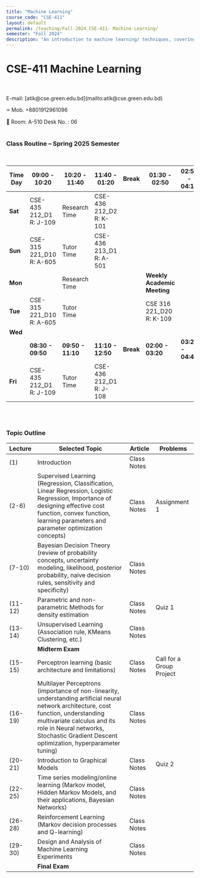 ```yaml
---
title: "Machine Learning"
course_code: "CSE-411"
layout: default  
permalink: /teaching/Fall-2024_CSE-411- Machine-Learning/
semester: "Fall 2024"
description: "An introduction to machine learning/ techniques, covering preprocessing, pattern mining, classification, clustering, and real-world applications."
---
```

# CSE-411 Machine Learning
 <br>
<br>
E-mail: [atik@cse.green.edu.bd](mailto:atik@cse.green.edu.bd)

🕾 Mob. +8801912961096 

:office: Room: A-510 Desk No. : 06
<br>
<br>
### Class Routine – Spring 2025 Semester
<br>

| **Time** <br> **Day** | **09:00 - 10:20** | **10:20 - 11:40** | **11:40 - 01:20** | **Break** | **01:30 - 02:50** | **02:50 - 04:10** |
|----------|-------------------|-------------------|-------------------|-----------|-------------------|-------------------|
| **Sat**  | CSE-435 212_D1 R: J-109 | Research Time | CSE-436 212_D2 R: K-101 |           |                   |                   |
| **Sun**  | CSE-315 221_D10 R: A-605 | Tutor Time | CSE-436 213_D1 R: A-501 |           |                   |                   |
| **Mon**  |                   | Research Time |                   |           | **Weekly Academic Meeting** |                   |
| **Tue**  | CSE-315 221_D10 R: A-605 | Tutor Time |                   |           | CSE 316 221_D20 R: K-109 |                   |
| **Wed**  |                   |                   |                   |           |                   |                   |
|          | **08:30 - 09:50** | **09:50 - 11:10** | **11:10 - 12:50** | **Break** | **02:00 - 03:20** | **03:20 - 04:40** |
| **Fri**  | CSE-435 212_D1 R: J-109 | Tutor Time | CSE-436 212_D1 R: J-108 |           |                   |                   |


<br>
<br>

### Topic Outline

| **Lecture** | **Selected Topic** | **Article** | **Problems** |
|-------------|--------------------|-------------|--------------|
| (1) | Introduction | Class Notes |  |
| (2-6) | Supervised Learning (Regression, Classification, Linear Regression, Logistic Regression, Importance of designing effective cost function, convex function, learning parameters and parameter optimization concepts) | Class Notes | Assignment 1 |
| (7-10) | Bayesian Decision Theory (review of probability concepts, uncertainty modeling, likelihood, posterior probability, naive decision rules, sensitivity and specificity) | Class Notes |  |
| (11-12) | Parametric and non-parametric Methods for density estimation | Class Notes | Quiz 1 |
| (13-14) | Unsupervised Learning (Association rule, KMeans Clustering, etc.) | Class Notes |  |
|  | **Midterm Exam** |  |  |
| (15-15) | Perceptron learning (basic architecture and limitations) | Class Notes | Call for a Group Project |
| (16-19) | Multilayer Perceptrons (importance of non-linearity, understanding artificial neural network architecture, cost function, understanding multivariate calculus and its role in Neural networks, Stochastic Gradient Descent optimization, hyperparameter tuning) | Class Notes |  |
| (20-21) | Introduction to Graphical Models | Class Notes | Quiz 2 |
| (22-25) | Time series modeling/online learning (Markov model, Hidden Markov Models, and their applications, Bayesian Networks) | Class Notes |  |
| (26-28) | Reinforcement Learning (Markov decision processes and Q-learning) | Class Notes |  |
| (29-30) | Design and Analysis of Machine Learning Experiments | Class Notes |  |
|  | **Final Exam** |  |  |
